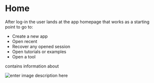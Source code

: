 # Home
After log-in the user lands at the app homepage that works as a starting point to go to:

 - Create a new app
 - Open recent
 - Recover any opened session
 - Open tutorials or examples
 - Open a tool 

contains information about 

![enter image description here](http://img.pyplan.org/app%20home.png)
<!--stackedit_data:
eyJoaXN0b3J5IjpbLTE0NDU3OTExODUsMTI3ODUwOTU4MF19
-->